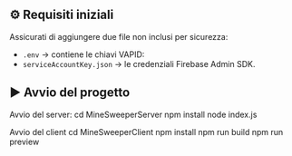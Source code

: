 ## ⚙️ Requisiti iniziali
Assicurati di aggiungere due file non inclusi per sicurezza:

- `.env` → contiene le chiavi VAPID:
- `serviceAccountKey.json` → le credenziali Firebase Admin SDK.

## ▶️ Avvio del progetto
Avvio del server:
  cd MineSweeperServer
  npm install
  node index.js

Avvio del client
  cd MineSweeperClient
  npm install
  npm run build
  npm run preview
